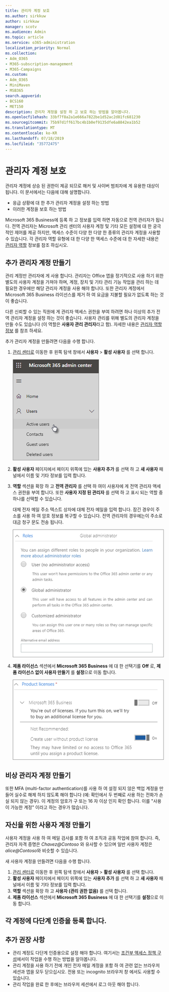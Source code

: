 ```yaml
---
title: 관리자 계정 보호
ms.author: sirkkuw
author: sirkkuw
manager: scotv
ms.audience: Admin
ms.topic: article
ms.service: o365-administration
localization_priority: Normal
ms.collection:
- Adm_O365
- M365-subscription-management
- M365-Campaigns
ms.custom:
- Adm_O365
- MiniMaven
- MSB365
search.appverid:
- BCS160
- MET150
description: 관리자 계정을 설정 하 고 보호 하는 방법을 알아봅니다.
ms.openlocfilehash: 33bf7f8a2a1e666a7822be1d52ac2d81fc681230
ms.sourcegitcommit: 75b97d1ff617bc4b1b0ef9135dfe6a8842ea1b52
ms.translationtype: MT
ms.contentlocale: ko-KR
ms.lasthandoff: 07/18/2019
ms.locfileid: "35772475"
---
```

# <a name="protect-your-administrator-accounts"></a>관리자 계정 보호

관리자 계정에 상승 된 권한이 제공 되므로 해커 및 사이버 범죄자에 게 유용한 대상이 됩니다. 이 문서에서는 다음에 대해 설명합니다.

- 응급 상황에 대 한 추가 관리자 계정을 설정 하는 방법
- 이러한 계정을 보호 하는 방법
 
Microsoft 365 Business에 등록 하 고 정보를 입력 하면 자동으로 전역 관리자가 됩니다. 전역 관리자는 Microsoft 관리 센터의 사용자 계정 및 기타 모든 설정에 대 한 궁극적인 제어를 제공 하지만, 액세스 수준이 다양 한 다양 한 종류의 관리자 계정을 사용할 수 있습니다. 각 관리자 역할 유형에 대 한 다양 한 액세스 수준에 대 한 자세한 내용은 [관리자 역할](https://docs.microsoft.com/office365/admin/add-users/about-admin-roles) 정보를 참조 하십시오.


## <a name="create-additional-admin-accounts"></a>추가 관리자 계정 만들기

관리 계정만 관리자에 게 사용 합니다. 관리자는 Office 앱을 정기적으로 사용 하기 위한 별도의 사용자 계정을 가져야 하며, 계정, 장치 및 기타 관리 기능 작업을 관리 하는 데 필요한 경우에만 해당 관리자 계정을 사용 해야 합니다. 또한 관리자 계정에서 Microsoft 365 Business 라이선스를 제거 하 여 요금을 지불할 필요가 없도록 하는 것이 좋습니다.

다른 신뢰할 수 있는 직원에 게 관리자 액세스 권한을 부여 하려면 하나 이상의 추가 전역 관리자 계정을 설정 하는 것이 좋습니다. 사용자 관리를 위해 별도의 관리자 계정을 만들 수도 있습니다 (이 역할은 **사용자 관리 관리자**라고 함). 자세한 내용은 [관리자 역할 정보](https://docs.microsoft.com/office365/admin/add-users/about-admin-roles) 를 참조 하세요.

추가 관리자 계정을 만들려면 다음을 수행 합니다.

 1. <a href="https://go.microsoft.com/fwlink/p/?linkid=837890" target="_blank">관리 센터로</a> 이동한 후 왼쪽 탐색 창에서 **사용자** \> **활성 사용자** 를 선택 합니다.

    ![사용자를 선택한 다음 왼쪽 탐색 창에서 활성 사용자를 선택 합니다.](media/Activeusers.png)

2. **활성 사용자** 페이지에서 페이지 위쪽에 있는 **사용자 추가** 를 선택 하 고 **새 사용자** 패널에서 이름 및 기타 정보를 입력 합니다.
3. **역할** 섹션을 확장 하 고 **전역 관리자** 를 선택 하 여이 사용자에 게 전역 관리자 액세스 권한을 부여 합니다. 또한 **사용자 지정 된 관리자** 를 선택 하 고 표시 되는 역할 중 하나를 선택할 수 있습니다.

    대체 전자 메일 주소 텍스트 상자에 대체 전자 메일을 입력 합니다. 잠긴 경우이 주소를 사용 하 여 암호 정보를 복구할 수 있습니다. 전역 관리자의 경우에는이 주소로 대금 청구 문도 전송 됩니다.

    ![관리자 역할 선택](media/adminroles.png)
    
4. **제품 라이선스** 섹션에서 **Microsoft 365 Business** 에 대 한 선택기를 **Off** 로, **제품 라이선스 없이 사용자 만들기** 를 **설정**으로 이동 합니다.

    ![제품 라이선스 선택](media/productlicense.png)

## <a name="create-an-emergency-admin-account"></a>비상 관리자 계정 만들기

또한 MFA (multi-factor authentication)를 사용 하 여 설정 되지 않은 백업 계정을 만들어 실수로 해제 하지 않도록 해야 합니다 (예: 확인에서 두 번째로 사용 하는 전화가 손실 되지 않는 경우). 이 계정의 암호가 구 또는 16 자 이상 인지 확인 합니다. 이를 "사용이 가능한 계정" 이라고 하는 경우가 많습니다.

## <a name="create-a-user-account-for-yourself"></a>자신을 위한 사용자 계정 만들기

사용자 계정을 사용 하 여 메일 검사를 포함 하 여 조직과 공동 작업에 참여 합니다. 즉, 관리자 자격 증명은 *Chavez<span></span>@Contoso* 와 유사할 수 있으며 일반 사용자 계정은 *alice<span></span>@Contoso*와 비슷할 수 있습니다.

새 사용자 계정을 만들려면 다음을 수행 합니다.
1. <a href="https://go.microsoft.com/fwlink/p/?linkid=837890" target="_blank">관리 센터로</a> 이동한 후 왼쪽 탐색 창에서 **사용자** \> **활성 사용자** 를 선택 합니다.
2. **활성 사용자** 페이지에서 페이지 위쪽에 있는 **사용자 추가** 를 선택 하 고 **새 사용자** 패널에서 이름 및 기타 정보를 입력 합니다.
3. **역할** 섹션을 확장 하 고 **사용자 (관리 권한 없음)** 를 선택 합니다.
1. **제품 라이선스** 섹션에서 **Microsoft 365 Business** 에 대 한 선택기를 **설정**으로 이동 합니다. 

## <a name="register-each-of-these-accounts-for-multi-factor-authentication"></a>각 계정에 다단계 인증을 등록 합니다.


## <a name="additional-recommendations"></a>추가 권장 사항

- 관리 계정도 다단계 인증용으로 설정 해야 합니다. 여기서는 [조건부 액세스 정책 구성](m365-campaigns-conditional-access.md)에서이 작업을 수행 하는 방법을 알아봅니다.
- 관리 계정을 사용 하기 전에 개인 전자 메일 계정을 포함 하 여 관련 없는 브라우저 세션과 앱을 모두 닫으십시오. 전용 또는 incognito 브라우저 창 에서도 사용할 수 있습니다.
- 관리 작업을 완료 한 후에는 브라우저 세션에서 로그 아웃 해야 합니다.